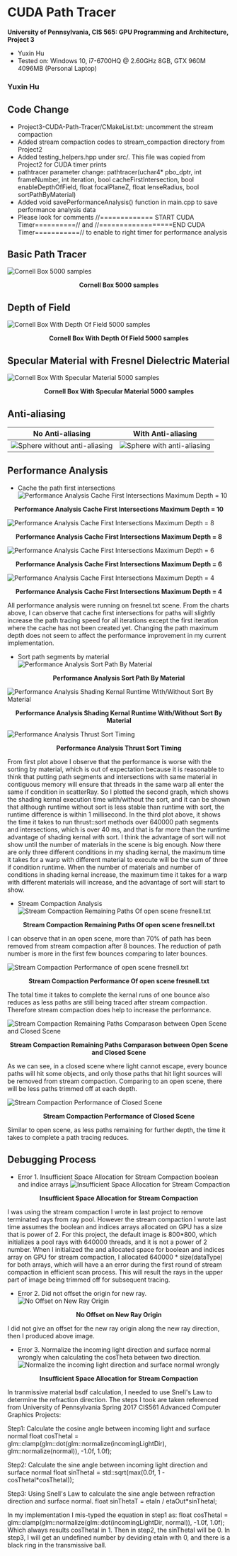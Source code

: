 CUDA Path Tracer
================

**University of Pennsylvania, CIS 565: GPU Programming and Architecture, Project 3**

* Yuxin Hu
* Tested on: Windows 10, i7-6700HQ @ 2.60GHz 8GB, GTX 960M 4096MB (Personal Laptop)

### Yuxin Hu
## Code Change
* Project3-CUDA-Path-Tracer/CMakeList.txt: uncomment the stream compaction
* Added stream compaction codes to stream_compaction directory from Project2
* Added testing_helpers.hpp under src/. This file was copied from Project2 for CUDA timer prints
* pathtracer parameter change:
  pathtracer(uchar4* pbo_dptr, int frameNumber, int iteration, bool cacheFirstIntersection, bool enableDepthOfField, float focalPlaneZ, float lenseRadius, bool sortPathByMaterial)
* Added void savePerformanceAnalysis() function in main.cpp to save performance analysis data
* Please look for comments //============= START CUDA Timer==========// and //==================END CUDA Timer===========// to enable to right timer for performance analysis

## Basic Path Tracer
![Cornell Box 5000 samples](/img/cornell.basic.antialising.5000samp.png)
  <p align="center"><b>Cornell Box 5000 samples</b></p>
  
## Depth of Field
![Cornell Box With Depth Of Field 5000 samples](/img/cornell.depthOfField.5000samp.png)
  <p align="center"><b>Cornell Box With Depth Of Field 5000 samples</b></p>
  
## Specular Material with Fresnel Dielectric Material
![Cornell Box With Specular Material 5000 samples](/img/cornell.transmissive.labled.5000samp.png)
  <p align="center"><b>Cornell Box With Specular Material 5000 samples</b></p>
  
## Anti-aliasing

| No Anti-aliasing             |  With Anti-aliasing |
:-------------------------:|:-------------------------:
![Sphere without anti-aliasing](/img/cornell.sphereWithoutAntiAliasing.2898samp.png)  |  ![Sphere with anti-aliasing](/img/cornell.sphereWithAntiAliasing.2839samp.png)
  
## Performance Analysis
  * Cache the path first intersections
  ![Performance Analysis Cache First Intersections Maximum Depth = 10](/img/performance.cacheFirstIntersection.depth10.PNG)
  <p align="center"><b>Performance Analysis Cache First Intersections Maximum Depth = 10</b></p>
  
  ![Performance Analysis Cache First Intersections Maximum Depth = 8](/img/performance.cacheFirstIntersection.depth8.PNG)
  <p align="center"><b>Performance Analysis Cache First Intersections Maximum Depth = 8</b></p>
  
  ![Performance Analysis Cache First Intersections Maximum Depth = 6](/img/performance.cacheFirstIntersection.depth6.PNG)
  <p align="center"><b>Performance Analysis Cache First Intersections Maximum Depth = 6</b></p>
  
  ![Performance Analysis Cache First Intersections Maximum Depth = 4](/img/performance.cacheFirstIntersection.depth4.PNG)
  <p align="center"><b>Performance Analysis Cache First Intersections Maximum Depth = 4</b></p>
  
  All performance analysis were running on fresnel.txt scene. From the charts above, I can observe that cache first intersections for paths will slightly increase the path tracing speed for all iterations except the first iteration where the cache has not been created yet. Changing the path maximum depth does not seem to affect the performance improvement in my current implementation.
  
  * Sort path segments by material
  ![Performance Analysis Sort Path By Material](/img/performance.sortByMaterial.pathTracing.depth8.PNG)
  <p align="center"><b>Performance Analysis Sort Path By Material</b></p>
  
  ![Performance Analysis Shading Kernal Runtime With/Without Sort By Material](/img/performance.sortByMaterial.shadingKernal.depth1.PNG)
  <p align="center"><b>Performance Analysis Shading Kernal Runtime With/Without Sort By Material</b></p>
  
  ![Performance Analysis Thrust Sort Timing](/img/performance.thrustSort.640000.PNG)
  <p align="center"><b>Performance Analysis Thrust Sort Timing</b></p>
  
  From first plot above I observe that the performance is worse with the sorting by material, which is out of expectation because it is reasonable to think that putting path segments and intersections with same material in contiguous memory will ensure that threads in the same warp all enter the same if condition in scatterRay. So I plotted the second graph, which shows the shading kernal execution time with/without the sort, and it can be shown that although runtime without sort is less stable than runtime with sort, the runtime difference is within 1 millisecond. In the third plot above, it shows the time it takes to run thrust::sort methods over 640000 path segments and intersections, which is over 40 ms, and that is far more than the runtime advantage of shading kernal with sort. I think the advantage of sort will not show until the number of materials in the scene is big enough. Now there are only three different conditions in my shading kernal, the maximum time it takes for a warp with different material to execute will be the sum of three if condition runtime. When the number of materials and number of conditions in shading kernal increase, the maximum time it takes for a warp with different materials will increase, and the advantage of sort will start to show.
  
  * Stream Compaction Analysis
  ![Stream Compaction Remaining Paths Of open scene fresnell.txt](/img/performance.streamCompactionOpenScene.PNG)
  <p align="center"><b>Stream Compaction Remaining Paths Of open scene fresnell.txt</b></p> 
  I can observe that in an open scene, more than 70% of path has been removed from stream compaction after 8 bounces. The reduction of path number is more in the first few bounces comparing to later bounces.
  
  ![Stream Compaction Performance of open scene fresnell.txt](/img/performance.streamCompactionOpenScene.Performance.PNG)
  <p align="center"><b>Stream Compaction Performance Of open scene fresnell.txt</b></p> 
  The total time it takes to complete the kernal runs of one bounce also reduces as less paths are still being traced after stream compaction. Therefore stream compaction does help to increase the performance.
  
  ![Stream Compaction Remaining Paths Comparason between Open Scene and Closed Scene](/img/performance.streamCompactionClosedScene.PNG)
  <p align="center"><b>Stream Compaction Remaining Paths Comparason between Open Scene and Closed Scene</b></p> 
  As we can see, in a closed scene where light cannot escape, every bounce paths will hit some objects, and only those paths that hit light sources will be removed from stream compaction. Comparing to an open scene, there will be less paths trimmed off at each depth.
  
  ![Stream Compaction Performance of Closed Scene](/img/performance.streamCompactionClosedScene.Performance.PNG)
  <p align="center"><b>Stream Compaction Performance of Closed Scene</b></p>
  Similar to open scene, as less paths remaining for further depth, the time it takes to complete a path tracing reduces.
  
  
  
  
  
  
  
  
  
  
  
  
  
  
  
## Debugging Process
  * Error 1. Insufficient Space Allocation for Stream Compaction boolean and indice arrays
  ![Insufficient Space Allocation for Stream Compaction](/img/cornell.debug.InsufficientStreamCompactionSpace.50samp.png)
  <p align="center"><b>Insufficient Space Allocation for Stream Compaction</b></p>
  
  I was using the stream compaction I wrote in last project to remove terminated rays from ray pool. However the stream compaction I wrote last time assumes the boolean and indices arrays allocated on GPU has a size that is power of 2. For this project, the default image is 800*800, which initializes a pool rays with 640000 threads, and it is not a power of 2 number. When I initialized the and allocated space for boolean and indices array on GPU for stream compaction, I allocated 640000 * size(dataType) for both arrays, which will have a an error during the first round of stream compaction in efficient scan process. This will result the rays in the upper part of image being trimmed off for subsequent tracing.
  
  * Error 2. Did not offset the origin for new ray.
  ![No Offset on New Ray Origin](/img/cornell.debug.pureDiffusive.png)
  <p align="center"><b>No Offset on New Ray Origin</b></p>
  
  I did not give an offset for the new ray origin along the new ray direction, then I produced above image.
  
  * Error 3. Normalize the incoming light direction and surface normal wrongly when calculating the cosTheta between two direction.
  ![Normalize the incoming light direction and surface normal wrongly](/img/cornell.debug.transmissive.131samp.png)
  <p align="center"><b>Insufficient Space Allocation for Stream Compaction</b></p>
  In tranmissive material bsdf calculation, I needed to use Snell's Law to determine the refraction direction. The steps I took are taken referenced from University of Pennsylvania Spring 2017 CIS561 Advanced Computer Graphics Projects:
  
  Step1: Calculate the cosine angle between incoming light and surface normal
  float cosThetaI = glm::clamp(glm::dot(glm::normalize(incomingLightDir), glm::normalize(normal)), -1.0f, 1.0f);
  
  Step2: Calculate the sine angle between incoming light direction and surface normal
  float sinThetaI = std::sqrt(max(0.0f, 1 - cosThetaI*cosThetaI));
  
  Step3: Using Snell's Law to calculate the sine angle between refraction direction and surface normal.
  float sinThetaT = etaIn / etaOut*sinThetaI;
  
  In my implementation I mis-typed the equation in step1 as: 
  float cosThetaI = glm::clamp(glm::normalize(glm::dot(incomingLightDir, normal)), -1.0f, 1.0f);
  Which always results cosThetaI in 1. Then in step2, the sinThetaI will be 0. In step3, I will get an undefined number by deviding etaIn with 0, and there is a black ring in the transmissive ball.
  

